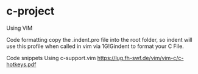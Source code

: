 # c-project

Using VIM

Code formatting
copy the .indent.pro file into the root folder, so indent will use this profile when called in vim via 1G!Gindent to format your C File.

Code snippets
Using c-support.vim https://lug.fh-swf.de/vim/vim-c/c-hotkeys.pdf

